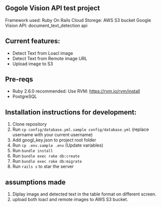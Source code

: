 ## Gogole Vision API test project
Framework used: Ruby On Rails
Cloud Storege: AWS S3 bucket
Google Vision API: document_text_detection api


## Current features:
* Detect Text from Loacl image
* Detect Text from Remote image URL
* Upload image to S3


## Pre-reqs
* Ruby 2.6.0
  recommended: Use RVM: https://rvm.io/rvm/install 
* PostgreSQL
 
## Installation instructions for development:
1. Clone repository
1. Run `cp config/database.yml.sample config/database.yml` (replace username with your current username)
1. Add googl_key.json to project root folder
1. Run `cp .env.sample .env` (Update variables)
1. Run `bundle install`
1. Run `bundle exec rake db:create`
1. Run `bundle exec rake db:migrate`
1. Run `rails s` to star the server


## assumptions made
1. Diplay image and detected text in the table format on different screen.
2. upload both loacl and remote images to AWS S3 bucket.
